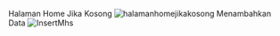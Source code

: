 Halaman Home Jika Kosong ![halamanhomejikakosong](https://github.com/user-attachments/assets/4bc6ca5a-de72-4c06-99ee-bfbbafcc37d5)
Menambahkan Data ![InsertMhs](https://github.com/user-attachments/assets/5036f3f0-91ff-49f1-9037-e5cb8a953a05)
